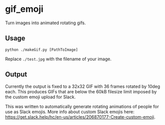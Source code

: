 # gif_emoji
Turn images into animated rotating gifs.

## Usage
`python ./makeGif.py [PathToImage]`

Replace `./test.jpg` with the filename of your image. 

## Output
Currently the output is fixed to a 32x32 GIF with 36 frames rotated by 10deg each. This produces GIFs that are below the 60kB filesize limit imposed by the custom emoji upload for Slack.

This was written to automatically generate rotating animations of people for use as Slack emojis. More info about custom Slack emojis here: https://get.slack.help/hc/en-us/articles/206870177-Create-custom-emoji.
